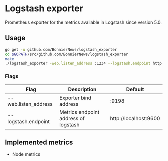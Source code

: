 # Logstash exporter
Prometheus exporter for the metrics available in Logstash since version 5.0.

## Usage

```bash
go get -u github.com/BonnierNews/logstash_exporter
cd $GOPATH/src/github.com/BonnierNews/logstash_exporter
make
./logstash_exporter -web.listen_address :1234 --logstash.endpoint http://localhost:1235
```

### Flags
Flag | Description | Default
-----|-------------|---------
--web.listen_address | Exporter bind address | :9198
--logstash.endpoint | Metrics endpoint address of logstash | http://localhost:9600

## Implemented metrics
* Node metrics
